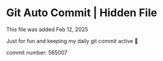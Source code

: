 # Git Auto Commit | Hidden File

This file was added Feb 12, 2025

Just for fun and keeping my daily git commit active 🤪

commit number: 565007
